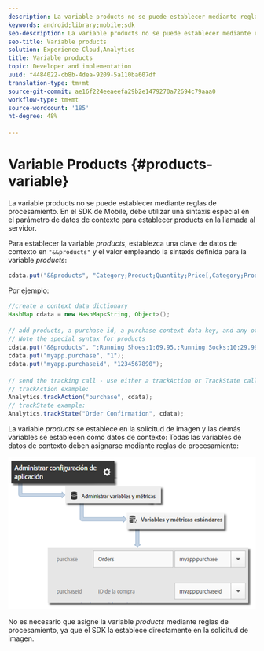 ```yaml
---
description: La variable products no se puede establecer mediante reglas de procesamiento. En el SDK de Mobile, debe utilizar una sintaxis especial en el parámetro de datos de contexto para establecer products en la llamada al servidor.
keywords: android;library;mobile;sdk
seo-description: La variable products no se puede establecer mediante reglas de procesamiento. En el SDK de Mobile, debe utilizar una sintaxis especial en el parámetro de datos de contexto para establecer products en la llamada al servidor.
seo-title: Variable products
solution: Experience Cloud,Analytics
title: Variable products
topic: Developer and implementation
uuid: f4484022-cb8b-4dea-9209-5a110ba607df
translation-type: tm+mt
source-git-commit: ae16f224eeaeefa29b2e1479270a72694c79aaa0
workflow-type: tm+mt
source-wordcount: '185'
ht-degree: 48%

---
```



# Variable Products {#products-variable}

La variable products no se puede establecer mediante reglas de procesamiento. En el SDK de Mobile, debe utilizar una sintaxis especial en el parámetro de datos de contexto para establecer products en la llamada al servidor.

Para establecer la variable *products*, establezca una clave de datos de contexto en `"&&products"` y el valor empleando la sintaxis definida para la variable *products*:

```java
cdata.put("&&products", "Category;Product;Quantity;Price[,Category;Product;Quantity;Price]");
```

Por ejemplo:

```java
//create a context data dictionary 
HashMap cdata = new HashMap<String, Object>(); 
 
// add products, a purchase id, a purchase context data key, and any other data you want to collect. 
// Note the special syntax for products 
cdata.put("&&products", ";Running Shoes;1;69.95,;Running Socks;10;29.99"); 
cdata.put("myapp.purchase", "1"); 
cdata.put("myapp.purchaseid", "1234567890"); 
 
// send the tracking call - use either a trackAction or TrackState call. 
// trackAction example: 
Analytics.trackAction("purchase", cdata); 
// trackState example: 
Analytics.trackState("Order Confirmation", cdata);
```

La variable *products* se establece en la solicitud de imagen y las demás variables se establecen como datos de contexto: Todas las variables de datos de contexto deben asignarse mediante reglas de procesamiento:

![](assets/map-products.png)

No es necesario que asigne la variable *products* mediante reglas de procesamiento, ya que el SDK la establece directamente en la solicitud de imagen.
